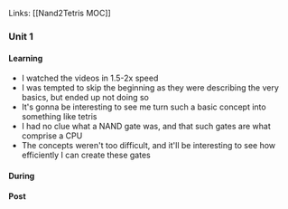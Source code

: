 Links: [[Nand2Tetris MOC]]
### Unit 1
#### Learning
- I watched the videos in 1.5-2x speed
- I was tempted to skip the beginning as they were describing the very basics, but ended up not doing so
- It's gonna be interesting to see me turn such a basic concept into something like tetris
- I had no clue what a NAND gate was, and that such gates are what comprise a CPU
- The concepts weren't too difficult, and it'll be interesting to see how efficiently I can create these gates
#### During
#### Post